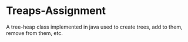 # Treaps-Assignment
A tree-heap class implemented in java used to create trees, add to them, remove from them, etc.

